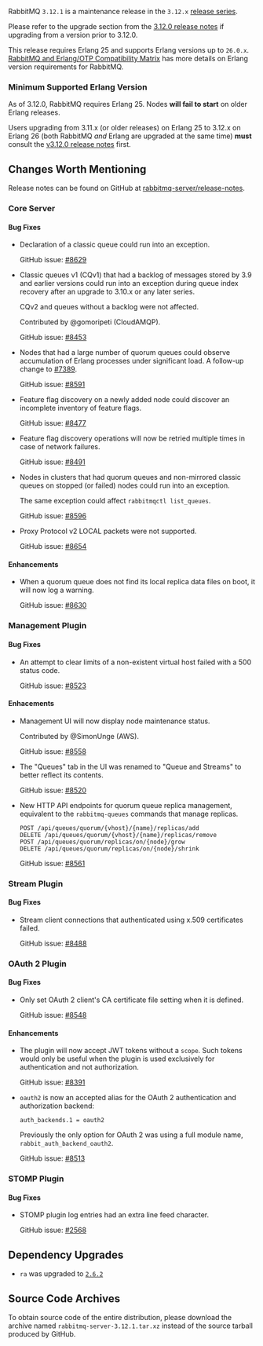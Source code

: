 RabbitMQ `3.12.1` is a maintenance release in the `3.12.x` [release series](https://www.rabbitmq.com/versions.html).

Please refer to the upgrade section from the [3.12.0 release notes](https://github.com/rabbitmq/rabbitmq-server/releases/tag/v3.12.0)
if upgrading from a version prior to 3.12.0.

This release requires Erlang 25 and supports Erlang versions up to `26.0.x`.
[RabbitMQ and Erlang/OTP Compatibility Matrix](https://www.rabbitmq.com/which-erlang.html) has more details on
Erlang version requirements for RabbitMQ.


### Minimum Supported Erlang Version

As of 3.12.0, RabbitMQ requires Erlang 25. Nodes **will fail to start** on older Erlang releases.

Users upgrading from 3.11.x (or older releases) on Erlang 25 to 3.12.x on Erlang 26
(both RabbitMQ *and* Erlang are upgraded at the same time) **must** consult
the [v3.12.0 release notes](https://github.com/rabbitmq/rabbitmq-server/releases/tag/v3.12.0) first.


## Changes Worth Mentioning

Release notes can be found on GitHub at [rabbitmq-server/release-notes](https://github.com/rabbitmq/rabbitmq-server/tree/v3.12.x/release-notes).

### Core Server

#### Bug Fixes

 * Declaration of a classic queue could run into an exception.

   GitHub issue: [#8629](https://github.com/rabbitmq/rabbitmq-server/pull/8629)

 * Classic queues v1 (CQv1) that had a backlog of messages stored by 3.9 and earlier versions
   could run into an exception during queue index recovery after an upgrade to 3.10.x or any later series.

   CQv2 and queues without a backlog were not affected.

   Contributed by @gomoripeti (CloudAMQP).

   GitHub issue: [#8453](https://github.com/rabbitmq/rabbitmq-server/pull/8453)

 * Nodes that had a large number of quorum queues could observe accumulation of Erlang processes
   under significant load. A follow-up change to [#7389](https://github.com/rabbitmq/rabbitmq-server/issues/7389).

   GitHub issue: [#8591](https://github.com/rabbitmq/rabbitmq-server/pull/8591)

 * Feature flag discovery on a newly added node could discover an incomplete inventory of feature flags.

   GitHub issue: [#8477](https://github.com/rabbitmq/rabbitmq-server/pull/8477)

 * Feature flag discovery operations will now be retried multiple times in case of network failures.

   GitHub issue: [#8491](https://github.com/rabbitmq/rabbitmq-server/pull/8491)

 * Nodes in clusters that had quorum queues and non-mirrored classic queues on stopped (or failed) nodes
   could run into an exception.

   The same exception could affect `rabbitmqctl list_queues`.

   GitHub issue: [#8596](https://github.com/rabbitmq/rabbitmq-server/pull/8596)

 * Proxy Protocol v2 LOCAL packets were not supported.

   GitHub issue: [#8654](https://github.com/rabbitmq/rabbitmq-server/issues/8654)

#### Enhancements

 * When a quorum queue does not find its local replica data files on boot, it will now log
   a warning.

   GitHub issue: [#8630](https://github.com/rabbitmq/rabbitmq-server/pull/8630)


### Management Plugin

#### Bug Fixes

 * An attempt to clear limits of a non-existent virtual host failed with a 500 status code.

   GitHub issue: [#8523](https://github.com/rabbitmq/rabbitmq-server/pull/8523)

#### Enhacements

 * Management UI will now display node maintenance status.

   Contributed by @SimonUnge (AWS).

   GitHub issue: [#8558](https://github.com/rabbitmq/rabbitmq-server/issues/8558)

 * The "Queues" tab in the UI was renamed to "Queue and Streams" to better reflect
   its contents.

   GitHub issue: [#8520](https://github.com/rabbitmq/rabbitmq-server/pull/8520)

 * New HTTP API endpoints for quorum queue replica management, equivalent to
   the `rabbitmq-queues` commands that manage replicas.

   ```
   POST /api/queues/quorum/{vhost}/{name}/replicas/add
   DELETE /api/queues/quorum/{vhost}/{name}/replicas/remove
   POST /api/queues/quorum/replicas/on/{node}/grow
   DELETE /api/queues/quorum/replicas/on/{node}/shrink
   ```

   GitHub issue: [#8561](https://github.com/rabbitmq/rabbitmq-server/pull/8561)

### Stream Plugin

#### Bug Fixes

 * Stream client connections that authenticated using x.509 certificates
   failed.

   GitHub issue: [#8488](https://github.com/rabbitmq/rabbitmq-server/pull/8488)

### OAuth 2 Plugin

#### Bug Fixes

 * Only set OAuth 2 client's CA certificate file setting when it is defined.

   GitHub issue: [#8548](https://github.com/rabbitmq/rabbitmq-server/pull/8548)

#### Enhancements

 * The plugin will now accept JWT tokens without a `scope`. Such tokens would only be useful when the plugin
   is used exclusively for authentication and not authorization.

   GitHub issue: [#8391](https://github.com/rabbitmq/rabbitmq-server/issues/8391)

 * `oauth2` is now an accepted alias for the OAuth 2 authentication and authorization backend:

   ```
   auth_backends.1 = oauth2
   ```

   Previously the only option for OAuth 2 was using a full module name,
   `rabbit_auth_backend_oauth2`.

   GitHub issue: [#8513](https://github.com/rabbitmq/rabbitmq-server/pull/8513)


### STOMP Plugin

#### Bug Fixes

 * STOMP plugin log entries had an extra line feed character.

   GitHub issue: [#2568](https://github.com/rabbitmq/rabbitmq-server/issues/2568)


## Dependency Upgrades

 * `ra` was upgraded to [`2.6.2`](https://github.com/rabbitmq/ra/releases)

## Source Code Archives

To obtain source code of the entire distribution, please download the archive named `rabbitmq-server-3.12.1.tar.xz`
instead of the source tarball produced by GitHub.
